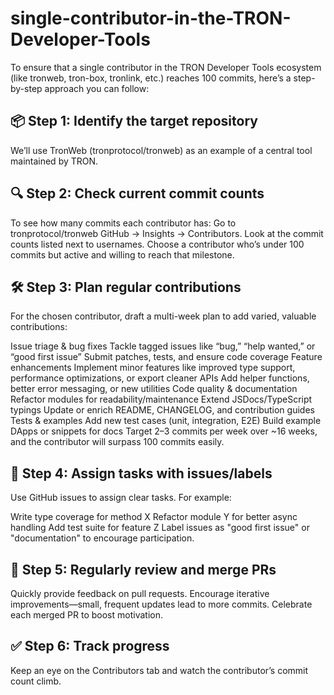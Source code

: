 # single-contributor-in-the-TRON-Developer-Tools
To ensure that a single contributor in the TRON Developer Tools ecosystem (like tronweb, tron-box, tronlink, etc.) reaches 100 commits, here’s a step-by-step approach you can follow:

## 📦 Step 1: Identify the target repository
We’ll use TronWeb (tronprotocol/tronweb) as an example of a central tool maintained by TRON.

## 🔍 Step 2: Check current commit counts
To see how many commits each contributor has:
Go to tronprotocol/tronweb GitHub → Insights → Contributors.
Look at the commit counts listed next to usernames.
Choose a contributor who’s under 100 commits but active and willing to reach that milestone.

## 🛠️ Step 3: Plan regular contributions
For the chosen contributor, draft a multi-week plan to add varied, valuable contributions:

Issue triage & bug fixes
Tackle tagged issues like “bug,” “help wanted,” or “good first issue”
Submit patches, tests, and ensure code coverage
Feature enhancements
Implement minor features like improved type support, performance optimizations, or export cleaner APIs
Add helper functions, better error messaging, or new utilities
Code quality & documentation
Refactor modules for readability/maintenance
Extend JSDocs/TypeScript typings
Update or enrich README, CHANGELOG, and contribution guides
Tests & examples
Add new test cases (unit, integration, E2E)
Build example DApps or snippets for docs
Target 2–3 commits per week over ~16 weeks, and the contributor will surpass 100 commits easily.

## 🧭 Step 4: Assign tasks with issues/labels
Use GitHub issues to assign clear tasks.
For example:

Write type coverage for method X
Refactor module Y for better async handling
Add test suite for feature Z
Label issues as "good first issue" or "documentation" to encourage participation.

## 🔁 Step 5: Regularly review and merge PRs
Quickly provide feedback on pull requests.
Encourage iterative improvements—small, frequent updates lead to more commits.
Celebrate each merged PR to boost motivation.

## ✅ Step 6: Track progress
Keep an eye on the Contributors tab and watch the contributor’s commit count climb.

